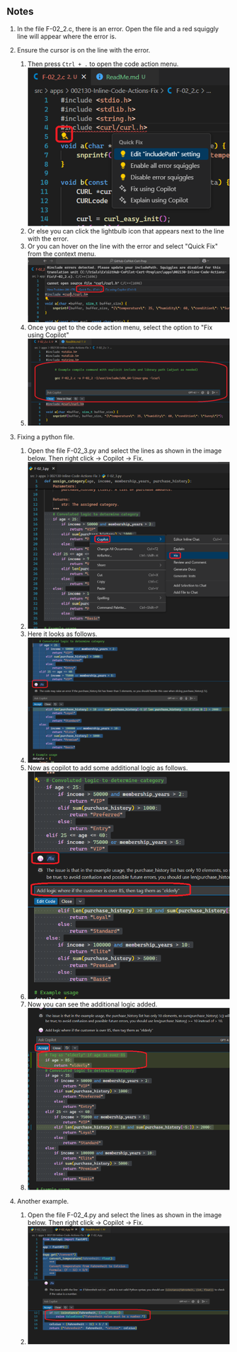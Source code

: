 ## Notes
1. In the file F-02_2.c, there is an error. Open the file and a red squiggly line will appear where the error is.

2. Ensure the cursor is on the line with the error. 
   1. Then press `Ctrl + .` to open the code action menu. 
   ![Error in F-02_2.c](./images/50_50_FixError.png)
   2. Or else you can click the lightbulb icon that appears next to the line with the error.
   3. Or you can hover on the line with the error and select "Quick Fix" from the context menu. 
   ![Code Action Menu](./images/51_50_QuickFix.png)
   4. Once you get to the code action menu, select the option to "Fix using Copilot"
   5. ![Fixing the Selection](./images/52_50_FixUsingCopilot.png)
3. Fixing a python file.
   1. Open the file F-02_3.py and select the lines as shown in the image below. Then right click -> Copilot -> Fix.
   2. ![Fixing Python File](./images/53_50_FixPythonFileUsingCopilot.png)
   3. Here it looks as follows.
   4. ![Fixed Python File](./images/54_50_FixPythonFileUsingCopilotAsk.png)
   5. Now as copilot to add some additional logic as follows.
   6. ![Add Additional Logic](./images/55_50_AddAditionalLogic.png)
   7. Now you can see the additional logic added.
   8. ![Additional Logic Added](./images/56_50_AdditionalLogicAdded.png)
4. Another example.
   1. Open the file F-02_4.py and select the lines as shown in the image below. Then right click -> Copilot -> Fix.
   2. ![Fixing Python File](./images/57_50_FixPythongFileWithCopilotTwo.png)
   